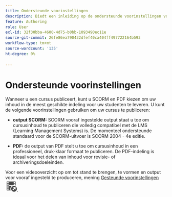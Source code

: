 ```yaml
---
title: Ondersteunde voorinstellingen
description: Biedt een inleiding op de ondersteunde voorinstellingen voor het publiceren van een cursus in de producttraining en het leren
feature: Authoring
role: User
exl-id: 32f30bba-4600-4d75-b0bb-1093490ec11e
source-git-commit: 26fe86ea790432dfef40ca404ff497722164b593
workflow-type: tm+mt
source-wordcount: '135'
ht-degree: 0%

---
```


# Ondersteunde voorinstellingen

Wanneer u een cursus publiceert, kunt u SCORM en PDF kiezen om uw inhoud in de meest geschikte indeling voor uw studenten te leveren. U kunt de volgende voorinstellingen gebruiken om uw cursus te publiceren:

- **output SCORM:** SCORM vooraf ingestelde output staat u toe om cursusinhoud te publiceren die volledig compatibel met de LMS (Learning Management Systems) is. De momenteel ondersteunde standaard voor de SCORM-uitvoer is SCORM 2004 - 4e editie.

- **PDF:** de output van PDF stelt u toe om cursusinhoud in een professioneel, druk-klaar formaat te publiceren. De PDF-indeling is ideaal voor het delen van inhoud voor revisie- of archiveringsdoeleinden.

Voor een videooverzicht op om tot stand te brengen, te vormen en output voor vooraf ingesteld te produceren, mening [ Gesteunde voorinstellingen ](https://video.tv.adobe.com/v/3469529/aem-guides-learning-content) ![](assets/Smock_VideoCheckedOut_18_N.svg).
